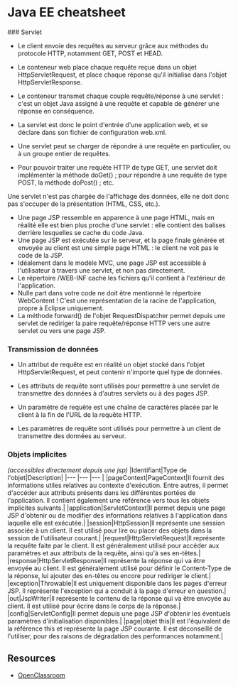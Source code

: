 # Java EE cheatsheet


### Servlet

* Le client envoie des requêtes au serveur grâce aux méthodes du protocole HTTP, notamment GET, POST et HEAD.

* Le conteneur web place chaque requête reçue dans un objet HttpServletRequest, et place chaque réponse qu'il initialise dans l'objet HttpServletResponse.

* Le conteneur transmet chaque couple requête/réponse à une servlet : c'est un objet Java assigné à une requête et capable de générer une réponse en conséquence.

* La servlet est donc le point d'entrée d'une application web, et se déclare dans son fichier de configuration web.xml.

* Une servlet peut se charger de répondre à une requête en particulier, ou à un groupe entier de requêtes.

* Pour pouvoir traiter une requête HTTP de type GET, une servlet doit implémenter la méthode doGet() ; pour répondre à une requête de type POST, la méthode doPost() ; etc.

Une servlet n'est pas chargée de l'affichage des données, elle ne doit donc pas s'occuper de la présentation (HTML, CSS, etc.).
* Une page JSP ressemble en apparence à une page HTML, mais en réalité elle est bien plus proche d'une servlet : elle contient des balises derrière lesquelles se cache du code Java.
* Une page JSP est exécutée sur le serveur, et la page finale générée et envoyée au client est une simple page HTML : le client ne voit pas le code de la JSP.
* Idéalement dans le modèle MVC, une page JSP est accessible à l'utilisateur à travers une servlet, et non pas directement.
* Le répertoire /WEB-INF cache les fichiers qu'il contient à l'extérieur de l'application.
* Nulle part dans votre code ne doit être mentionné le répertoire WebContent ! C'est une représentation de la racine de l'application, propre à Eclipse uniquement.
* La méthode forward() de l'objet RequestDispatcher permet depuis une servlet de rediriger la paire requête/réponse HTTP vers une autre servlet ou vers une page JSP.

### Transmission de données

* Un attribut de requête est en réalité un objet stocké dans l'objet HttpServletRequest, et peut contenir n'importe quel type de données.

* Les attributs de requête sont utilisés pour permettre à une servlet de transmettre des données à d'autres servlets ou à des pages JSP.

* Un paramètre de requête est une chaîne de caractères placée par le client à la fin de l'URL de la requête HTTP.

* Les paramètres de requête sont utilisés pour permettre à un client de transmettre des données au serveur.

### Objets implicites
*(accessibles directement depuis une jsp)*
|Identifiant|Type de l'objet|Description|
|--- |--- |--- |
|pageContext|PageContext|Il fournit des informations utiles relatives au contexte d'exécution. Entre autres, il permet d'accéder aux attributs présents dans les différentes portées de l'application. Il contient également une référence vers tous les objets implicites suivants.|
|application|ServletContext|Il permet depuis une page JSP d'obtenir ou de modifier des informations relatives à l'application dans laquelle elle est exécutée.|
|session|HttpSession|Il représente une session associée à un client. Il est utilisé pour lire ou placer des objets dans la session de l'utilisateur courant.|
|request|HttpServletRequest|Il représente la requête faite par le client. Il est généralement utilisé pour accéder aux paramètres et aux attributs de la requête, ainsi qu'à ses en-têtes.|
|response|HttpServletResponse|Il représente la réponse qui va être envoyée au client. Il est généralement utilisé pour définir le Content-Type de la réponse, lui ajouter des en-têtes ou encore pour rediriger le client.|
|exception|Throwable|Il est uniquement disponible dans les pages d'erreur JSP. Il représente l'exception qui a conduit à la page d'erreur en question.|
|out|JspWriter|Il représente le contenu de la réponse qui va être envoyée au client. Il est utilisé pour écrire dans le corps de la réponse.|
|config|ServletConfig|Il permet depuis une page JSP d'obtenir les éventuels paramètres d'initialisation disponibles.|
|page|objet this|Il est l'équivalent de la référence this et représente la page JSP courante. Il est déconseillé de l'utiliser, pour des raisons de dégradation des performances notamment.|



## Resources
* [OpenClassroom](https://openclassrooms.com/courses/creez-votre-application-web-avec-java-ee/servlet-avec-vue)

